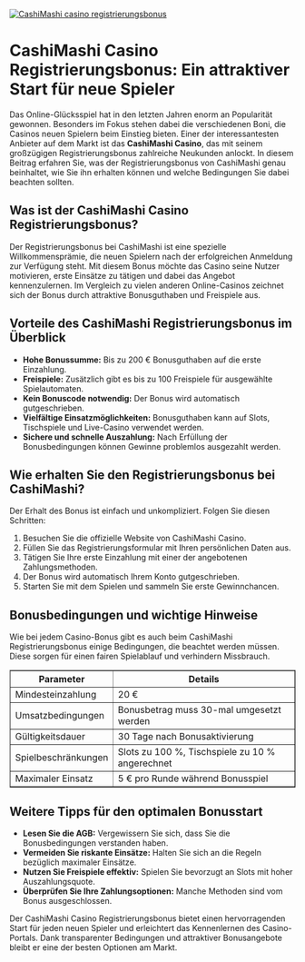 [![CashiMashi casino registrierungsbonus](https://123-caf.pages.dev/gitsignup.png)](https://vrmoo.ru/Bt82HjjY)

<h1>CashiMashi Casino Registrierungsbonus: Ein attraktiver Start für neue Spieler</h1>  <p>Das Online-Glücksspiel hat in den letzten Jahren enorm an Popularität gewonnen. Besonders im Fokus stehen dabei die verschiedenen Boni, die Casinos neuen Spielern beim Einstieg bieten. Einer der interessantesten Anbieter auf dem Markt ist das <strong>CashiMashi Casino</strong>, das mit seinem großzügigen Registrierungsbonus zahlreiche Neukunden anlockt. In diesem Beitrag erfahren Sie, was der Registrierungsbonus von CashiMashi genau beinhaltet, wie Sie ihn erhalten können und welche Bedingungen Sie dabei beachten sollten.</p>  <h2>Was ist der CashiMashi Casino Registrierungsbonus?</h2>  <p>Der Registrierungsbonus bei CashiMashi ist eine spezielle Willkommensprämie, die neuen Spielern nach der erfolgreichen Anmeldung zur Verfügung steht. Mit diesem Bonus möchte das Casino seine Nutzer motivieren, erste Einsätze zu tätigen und dabei das Angebot kennenzulernen. Im Vergleich zu vielen anderen Online-Casinos zeichnet sich der Bonus durch attraktive Bonusguthaben und Freispiele aus.</p>  <h2>Vorteile des CashiMashi Registrierungsbonus im Überblick</h2>  <ul>   <li><strong>Hohe Bonussumme:</strong> Bis zu 200 € Bonusguthaben auf die erste Einzahlung.</li>   <li><strong>Freispiele:</strong> Zusätzlich gibt es bis zu 100 Freispiele für ausgewählte Spielautomaten.</li>   <li><strong>Kein Bonuscode notwendig:</strong> Der Bonus wird automatisch gutgeschrieben.</li>   <li><strong>Vielfältige Einsatzmöglichkeiten:</strong> Bonusguthaben kann auf Slots, Tischspiele und Live-Casino verwendet werden.</li>   <li><strong>Sichere und schnelle Auszahlung:</strong> Nach Erfüllung der Bonusbedingungen können Gewinne problemlos ausgezahlt werden.</li> </ul>  <h2>Wie erhalten Sie den Registrierungsbonus bei CashiMashi?</h2>  <p>Der Erhalt des Bonus ist einfach und unkompliziert. Folgen Sie diesen Schritten:</p>  <ol>   <li>Besuchen Sie die offizielle Website von CashiMashi Casino.</li>   <li>Füllen Sie das Registrierungsformular mit Ihren persönlichen Daten aus.</li>   <li>Tätigen Sie Ihre erste Einzahlung mit einer der angebotenen Zahlungsmethoden.</li>   <li>Der Bonus wird automatisch Ihrem Konto gutgeschrieben.</li>   <li>Starten Sie mit dem Spielen und sammeln Sie erste Gewinnchancen.</li> </ol>  <h2>Bonusbedingungen und wichtige Hinweise</h2>  <p>Wie bei jedem Casino-Bonus gibt es auch beim CashiMashi Registrierungsbonus einige Bedingungen, die beachtet werden müssen. Diese sorgen für einen fairen Spielablauf und verhindern Missbrauch.</p>  <table border="1" cellpadding="8" cellspacing="0" style="border-collapse: collapse; width: 100%; max-width: 600px;">   <thead>     <tr>       <th>Parameter</th>       <th>Details</th>     </tr>   </thead>   <tbody>     <tr>       <td>Mindesteinzahlung</td>       <td>20 €</td>     </tr>     <tr>       <td>Umsatzbedingungen</td>       <td>Bonusbetrag muss 30-mal umgesetzt werden</td>     </tr>     <tr>       <td>Gültigkeitsdauer</td>       <td>30 Tage nach Bonusaktivierung</td>     </tr>     <tr>       <td>Spielbeschränkungen</td>       <td>Slots zu 100 %, Tischspiele zu 10 % angerechnet</td>     </tr>     <tr>       <td>Maximaler Einsatz</td>       <td>5 € pro Runde während Bonusspiel</td>     </tr>   </tbody> </table>  <h2>Weitere Tipps für den optimalen Bonusstart</h2>  <ul>   <li><strong>Lesen Sie die AGB:</strong> Vergewissern Sie sich, dass Sie die Bonusbedingungen verstanden haben.</li>   <li><strong>Vermeiden Sie riskante Einsätze:</strong> Halten Sie sich an die Regeln bezüglich maximaler Einsätze.</li>   <li><strong>Nutzen Sie Freispiele effektiv:</strong> Spielen Sie bevorzugt an Slots mit hoher Auszahlungsquote.</li>   <li><strong>Überprüfen Sie Ihre Zahlungsoptionen:</strong> Manche Methoden sind vom Bonus ausgeschlossen.</li> </ul>  <p>Der CashiMashi Casino Registrierungsbonus bietet einen hervorragenden Start für jeden neuen Spieler und erleichtert das Kennenlernen des Casino-Portals. Dank transparenter Bedingungen und attraktiver Bonusangebote bleibt er eine der besten Optionen am Markt.</p>
